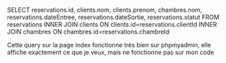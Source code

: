 SELECT reservations.id, clients.nom, clients.prenom, chambres.nom, reservations.dateEntree, reservations.dateSortie, reservations.statut FROM reservations INNER JOIN clients ON clients.id=reservations.clientId INNER JOIN chambres ON chambres.id=reservations.chambreId

Cette query sur la page index fonctionne très bien sur phpmyadmin, elle affiche exactement ce que je veux, mais ne fonctionne pas sur mon code
